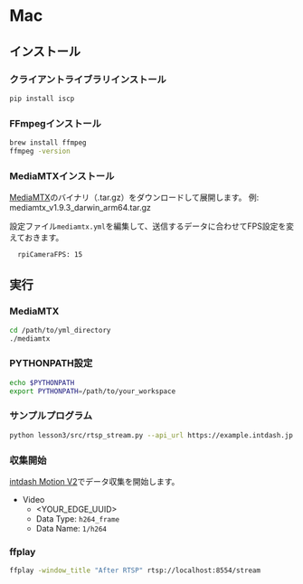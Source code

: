 # Mac

## インストール

### クライアントライブラリインストール
```sh
pip install iscp
```

### FFmpegインストール
```sh
brew install ffmpeg
ffmpeg -version
```

### MediaMTXインストール
[MediaMTX](https://github.com/bluenviron/mediamtx?tab=readme-ov-file#installation)のバイナリ（.tar.gz）をダウンロードして展開します。
例: mediamtx_v1.9.3_darwin_arm64.tar.gz


設定ファイル`mediamtx.yml`を編集して、送信するデータに合わせてFPS設定を変えておきます。

```sh
  rpiCameraFPS: 15
```

## 実行

### MediaMTX
```sh
cd /path/to/yml_directory
./mediamtx 
```

### PYTHONPATH設定
```sh
echo $PYTHONPATH
export PYTHONPATH=/path/to/your_workspace
```

### サンプルプログラム
```sh
python lesson3/src/rtsp_stream.py --api_url https://example.intdash.jp --api_token <YOUR_API_TOKEN> --project_uuid <YOUR_PROJECT_UUID> --edge_uuid <YOUR_EDGE_UUID>
```

### 収集開始
[intdash Motion V2](https://apps.apple.com/in/app/intdash-motion-v2/id1632857226)でデータ収集を開始します。

- Video
  - <YOUR_EDGE_UUID>
  - Data Type: `h264_frame`
  - Data Name: `1/h264`

### ffplay
```sh
ffplay -window_title "After RTSP" rtsp://localhost:8554/stream
```
